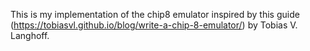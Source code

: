 This is my implementation of the chip8 emulator inspired by this guide (https://tobiasvl.github.io/blog/write-a-chip-8-emulator/) by Tobias V. Langhoff.
